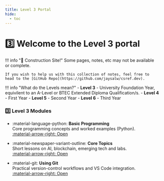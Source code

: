 ```yaml
---
title: Level 3 Portal
hide:
  - toc
---
```


# 3️⃣ Welcome to the Level 3 portal

!!! info "🚧 Construction Site!"
    Some pages, notes, etc may not be available or complete.  

    If you wish to help us with this collection of notes, feel free to head to the [GitHub Repo](https://github.com/jaysalw/csref.dev).

!!! info "What do the Levels mean?"
    - **Level 3** - University Foundation Year, equivilent to an A-Level or BTEC Extended Diploma Qualification/s.
    - **Level 4** - First Year 
    - **Level 5** - Second Year
    - **Level 6** - Third Year

### 3️⃣ Level 3 Modules
<div class="grid cards" markdown>

-   :material-language-python: **Basic Programming**  
    Core programming concepts and worked examples (Python).  
    [:material-arrow-right: Open](/level-3/basic-programming/overview/)

-   :material-newspaper-variant-outline: **Core Topics**  
    Short lessons on AI, blockchain, emerging tech and labs.  
    [:material-arrow-right: Open](/level-3/core-topics/overview/)

-   :material-git: **Using Git**  
    Practical version-control workflows and VS Code integration.  
    [:material-arrow-right: Open](/level-3/using-git/overview/)

</div>